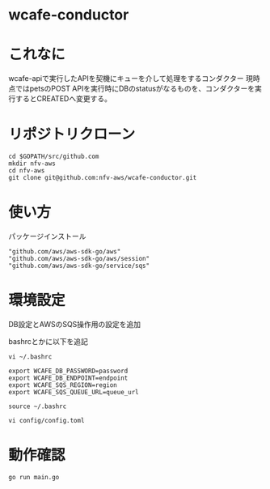 # wcafe-conductor
# これなに
wcafe-apiで実行したAPIを契機にキューを介して処理をするコンダクター
現時点ではpetsのPOST APIを実行時にDBのstatusがなるものを、コンダクターを実行するとCREATEDへ変更する。

# リポジトリクローン
```
cd $GOPATH/src/github.com
mkdir nfv-aws
cd nfv-aws
git clone git@github.com:nfv-aws/wcafe-conductor.git
```

# 使い方
パッケージインストール
```
"github.com/aws/aws-sdk-go/aws"
"github.com/aws/aws-sdk-go/aws/session"
"github.com/aws/aws-sdk-go/service/sqs"
```
# 環境設定
DB設定とAWSのSQS操作用の設定を追加

bashrcとかに以下を追記

```
vi ~/.bashrc

export WCAFE_DB_PASSWORD=password
export WCAFE_DB_ENDPOINT=endpoint
export WCAFE_SQS_REGION=region
export WCAFE_SQS_QUEUE_URL=queue_url

source ~/.bashrc
```

```
vi config/config.toml
```

# 動作確認
```
go run main.go
```
